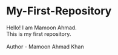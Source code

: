 # My-First-Repository
Hello! I am Mamoon Ahmad.
<br>
This is my first repository.
<br> <br>
Author - Mamoon Ahmad Khan
